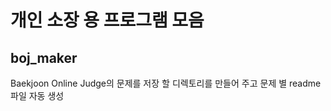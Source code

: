 # 개인 소장 용 프로그램 모음

## boj_maker

Baekjoon Online Judge의 문제를 저장 할 디렉토리를 만들어 주고 문제 별 readme 파일 자동 생성

